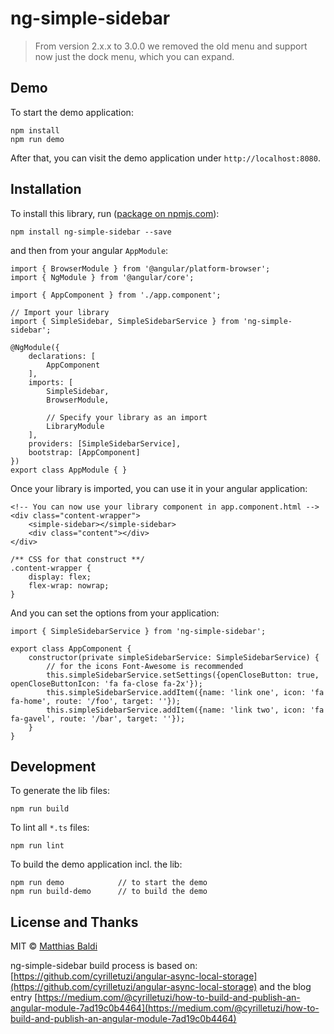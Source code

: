# ng-simple-sidebar

> From version 2.x.x to 3.0.0 we removed the old menu and support now just the dock menu, which you can expand.

## Demo

To start the demo application:

	npm install
	npm run demo

After that, you can visit the demo application under `http://localhost:8080`.

## Installation

To install this library, run ([package on npmjs.com](https://www.npmjs.com/package/ng-simple-sidebar)):

	npm install ng-simple-sidebar --save

and then from your angular `AppModule`:

	import { BrowserModule } from '@angular/platform-browser';
	import { NgModule } from '@angular/core';
	
	import { AppComponent } from './app.component';
	
	// Import your library
	import { SimpleSidebar, SimpleSidebarService } from 'ng-simple-sidebar';
	
	@NgModule({
		declarations: [
			AppComponent
		],
		imports: [
			SimpleSidebar,
			BrowserModule,
		
			// Specify your library as an import
			LibraryModule
		],
		providers: [SimpleSidebarService],
		bootstrap: [AppComponent]
	})
	export class AppModule { }

Once your library is imported, you can use it in your angular application:

	<!-- You can now use your library component in app.component.html -->
	<div class="content-wrapper">
		<simple-sidebar></simple-sidebar>
		<div class="content"></div>
	</div>

	/** CSS for that construct **/
	.content-wrapper {
		display: flex;
		flex-wrap: nowrap;
	}
	

And you can set the options from your application:

	import { SimpleSidebarService } from 'ng-simple-sidebar';
	
	export class AppComponent {
	    constructor(private simpleSidebarService: SimpleSidebarService) {
	        // for the icons Font-Awesome is recommended
	        this.simpleSidebarService.setSettings({openCloseButton: true, openCloseButtonIcon: 'fa fa-close fa-2x'});
	        this.simpleSidebarService.addItem({name: 'link one', icon: 'fa fa-home', route: '/foo', target: ''});
	        this.simpleSidebarService.addItem({name: 'link two', icon: 'fa fa-gavel', route: '/bar', target: ''});
	    }
	}


## Development

To generate the lib files:

	npm run build


To lint all `*.ts` files:

	npm run lint

To build the demo application incl. the lib:

	npm run demo			// to start the demo
	npm run build-demo		// to build the demo
	

## License and Thanks

MIT © [Matthias Baldi](mailto:matthias.baldi@secanis.ch)

ng-simple-sidebar build process is based on: [https://github.com/cyrilletuzi/angular-async-local-storage](https://github.com/cyrilletuzi/angular-async-local-storage) and the blog entry [https://medium.com/@cyrilletuzi/how-to-build-and-publish-an-angular-module-7ad19c0b4464](https://medium.com/@cyrilletuzi/how-to-build-and-publish-an-angular-module-7ad19c0b4464)